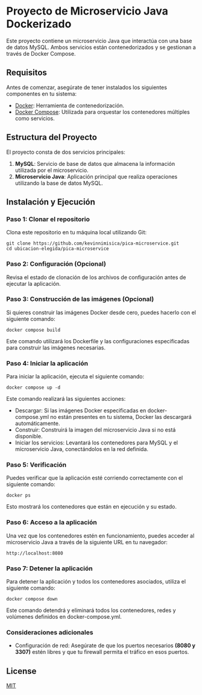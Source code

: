 # Proyecto de Microservicio Java Dockerizado

Este proyecto contiene un microservicio Java que interactúa con una base de datos MySQL. Ambos servicios están contenedorizados y se gestionan a través de Docker Compose.

## Requisitos

Antes de comenzar, asegúrate de tener instalados los siguientes componentes en tu sistema:

- [Docker](https://www.docker.com/get-started): Herramienta de contenedorización.
- [Docker Compose](https://docs.docker.com/compose/install/): Utilizada para orquestar los contenedores múltiples como servicios.

## Estructura del Proyecto

El proyecto consta de dos servicios principales:

1. **MySQL**: Servicio de base de datos que almacena la información utilizada por el microservicio.
2. **Microservicio Java**: Aplicación principal que realiza operaciones utilizando la base de datos MySQL.

## Instalación y Ejecución

### Paso 1: Clonar el repositorio

Clona este repositorio en tu máquina local utilizando Git:

```
git clone https://github.com/kevinnimisica/pica-microservice.git
cd ubicacion-elegida/pica-microservice
```

###  Paso 2: Configuración (Opcional)
Revisa el estado de clonación de los archivos de configuración antes de ejecutar la aplicación.

### Paso 3: Construcción de las imágenes (Opcional)
Si quieres construir las imágenes Docker desde cero, puedes hacerlo con el siguiente comando:

```
docker compose build
```

Este comando utilizará los Dockerfile y las configuraciones especificadas para construir las imágenes necesarias.

### Paso 4: Iniciar la aplicación
Para iniciar la aplicación, ejecuta el siguiente comando:

```
docker compose up -d
```
Este comando realizará las siguientes acciones:

- Descargar: Si las imágenes Docker especificadas en docker-compose.yml no están presentes en tu sistema, Docker las descargará automáticamente.
- Construir: Construirá la imagen del microservicio Java si no está disponible.
- Iniciar los servicios: Levantará los contenedores para MySQL y el microservicio Java, conectándolos en la red definida.

### Paso 5: Verificación
Puedes verificar que la aplicación esté corriendo correctamente con el siguiente comando:

```
docker ps
```
Esto mostrará los contenedores que están en ejecución y su estado.

### Paso 6: Acceso a la aplicación
Una vez que los contenedores estén en funcionamiento, puedes acceder al microservicio Java a través de la siguiente URL en tu navegador:

```
http://localhost:8080
```

### Paso 7: Detener la aplicación
Para detener la aplicación y todos los contenedores asociados, utiliza el siguiente comando:

```
docker compose down
```

Este comando detendrá y eliminará todos los contenedores, redes y volúmenes definidos en docker-compose.yml.

### Consideraciones adicionales

- Configuración de red: Asegúrate de que los puertos necesarios **(8080 y 3307)** estén libres y que tu firewall permita el tráfico en esos puertos.

## License

[MIT](https://choosealicense.com/licenses/mit/)
